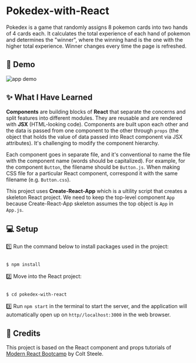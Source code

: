 # Pokedex-with-React

Pokedex is a game that randomly assigns 8 pokemon cards into two hands of 4 cards each. It calculates the total experience of each hand of pokemon and determines the "winner", where the winning hand is the one with the higher total experience. Winner changes every time the page is refreshed.

## 🎉 Demo 

![app demo](Assets/Pokedex.gif)


## ✨ What I Have Learned

**Components** are building blocks of **React** that separate the concerns and split features into different modules. They are reusable and are rendered with **JSX** (HTML-looking code). Components are built upon each other and the data is passed from one component to the other through `props` (the object that holds the value of data passed into React component via JSX attributes). It's challenging to modify the component hierarchy.

Each component goes in separate file, and it's conventional to name the file with the component name (words should be capitalized). For example, for the component `Button`, the filename should be `Button.js`. When making CSS file for a particular React component, correspond it with the same filename (e.g. `Button.css`).

This project uses **Create-React-App** which is a ultility script that creates a skeleton React project. We need to keep the top-level component `App` because Create-React-App skeleton assumes the top object is `App` in `App.js`.



## 💻 Setup

1️⃣ Run the command below to install packages used in the project:
```sh

$ npm install

```
2️⃣ Move into the React project:
```sh

$ cd pokedex-with-react

```

3️⃣ Run `npm start` in the terminal to start the server, and the application will automatically open up on `http//localhost:3000` in the web browser.


## 👏 Credits

This project is based on the React component and props tutorials of <a href="https://www.udemy.com/course/modern-react-bootcamp/">Modern React Bootcamp</a> by Colt Steele.
